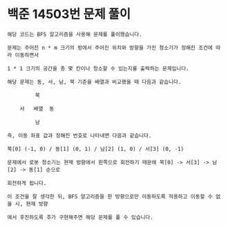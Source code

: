 # 백준 14503번 문제 풀이

	해당 코드는 BFS 알고리즘을 사용해 문제를 풀이했습니다.

	문제는 주어진 n * m 크기의 방에서 주어진 위치와 방향을 가진 청소기가 정해진 조건에 따라 이동하면서

	1 * 1 크기의 공간을 총 몇 칸이나 청소할 수 있는지를 출력하는 문제입니다.

	해당 문제는 동, 서, 남, 북 기준을 배열과 비교했을 때 다음과 같습니다.

			 북
	
		서	배열	동

			 남

	즉, 이동 좌표 값과 정해진 번호로 나타내면 다음과 같습니다.

	북[0] (-1, 0) / 동[1] (0, 1) / 남[2] (1, 0) / 서[3] (0, -1)

	문제에서 로봇 청소기는 현재 방향에서 왼쪽으로 회전하기 때문에 북[0] -> 서[3] -> 남[2] -> 동[1] 순으로

	회전하게 됩니다.

	이 조건을 잘 생각한 뒤, BFS 알고리즘을 한 방향으로만 이동하도록 적용하고 이동할 수 없을 시, 현재 방향
	
	에서 후진하도록 추가 구현해주면 해당 문제를 풀 수 있습니다.
